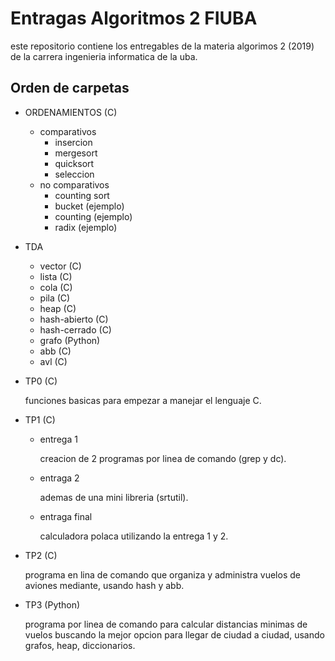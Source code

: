 # Entragas Algoritmos 2 FIUBA

este repositorio contiene los entregables de la materia algorimos 2 (2019)
de la carrera ingenieria informatica de la uba.

## Orden de carpetas

-   ORDENAMIENTOS (C)
    -   comparativos
        -   insercion
        -   mergesort
        -   quicksort
        -   seleccion
    -   no comparativos
        -   counting sort
        -   bucket (ejemplo)
        -   counting (ejemplo)
        -   radix (ejemplo)
    
-   TDA
    -   vector (C)
    -   lista (C)
    -   cola (C)
    -   pila (C)
    -   heap (C)
    -   hash-abierto (C)
    -   hash-cerrado (C)
    -   grafo (Python)
    -   abb (C)
    -   avl (C)
    
-   TP0 (C)
    
    funciones basicas para empezar a manejar el lenguaje C.

-   TP1 (C)

    -   entrega 1
        
        creacion de 2 programas por linea de comando (grep y dc).

    -   entraga 2
    
        ademas de una mini libreria (srtutil).
        
    -   entraga final

        calculadora polaca utilizando la entrega 1 y 2.

-   TP2 (C)

    programa en lina de comando que organiza y administra vuelos de aviones mediante, usando hash y abb.

-   TP3 (Python)

    programa por linea de comando para calcular distancias minimas de vuelos buscando la mejor opcion para llegar de ciudad a ciudad, usando grafos, heap, diccionarios.